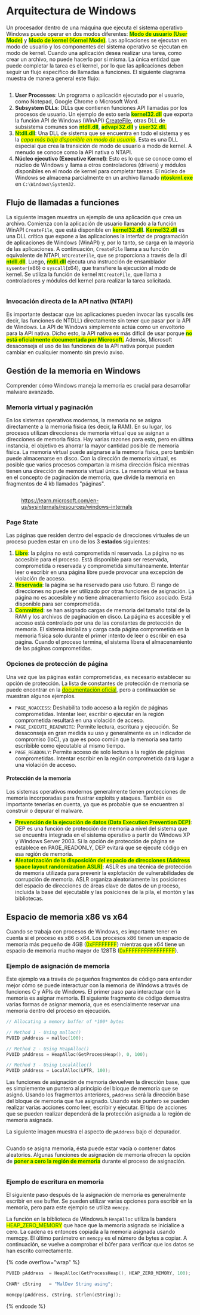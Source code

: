 # Arquitectura de Windows

Un procesador dentro de una máquina que ejecuta el sistema operativo Windows puede operar en dos modos diferentes: <mark style="color:green;">**Modo de usuario (User Mode)**</mark> y <mark style="color:green;">**Modo de kernel (Kernel Mode)**</mark>. Las aplicaciones se ejecutan en modo de usuario y los componentes del sistema operativo se ejecutan en modo de kernel. Cuando una aplicación desea realizar una tarea, como crear un archivo, no puede hacerlo por sí misma. La única entidad que puede completar la tarea es el kernel, por lo que las aplicaciones deben seguir un flujo específico de llamadas a funciones. El siguiente diagrama muestra de manera general este flujo:

<figure><img src="../../.gitbook/assets/image (1) (4).png" alt=""><figcaption></figcaption></figure>

1. **User Processes**: Un programa o aplicación ejecutado por el usuario, como Notepad, Google Chrome o Microsoft Word.
2. **Subsystem DLLs**: DLLs que contienen funciones API llamadas por los procesos de usuario. Un ejemplo de esto sería <mark style="color:green;">**kernel32.dll**</mark> que exporta la función API de Windows (WinAPI) [CreateFile](https://learn.microsoft.com/en-us/windows/win32/api/fileapi/nf-fileapi-createfilea), otras DLL de subsistema comunes son <mark style="color:green;">**ntdll.dll**</mark>, <mark style="color:green;">**advapi32.dll**</mark> y <mark style="color:green;">**user32.dll.**</mark>
3. <mark style="color:green;">**Ntdll.dll**</mark>: Una DLL de sistema que se encuentra en todo el sistema y es la _<mark style="color:green;">capa más baja disponible en modo de usuario</mark>_. Esta es una DLL especial que crea la transición de modo de usuario a modo de kernel. A menudo se conoce como la API nativa o NTAPI.
4. **Núcleo ejecutivo (Executive Kernel)**: Esto es lo que se conoce como el núcleo de Windows y llama a otros controladores (drivers) y módulos disponibles en el modo de kernel para completar tareas. El núcleo de Windows se almacena parcialmente en un archivo llamado <mark style="color:green;">**ntoskrnl.exe**</mark> en `C:\Windows\System32.`

## Flujo de llamadas a funciones

La siguiente imagen muestra un ejemplo de una aplicación que crea un archivo. Comienza con la aplicación de usuario llamando a la función WinAPI `CreateFile`, que está disponible en <mark style="color:green;">**kernel32.dll**</mark>. <mark style="color:green;">**Kernel32.dll**</mark> es una DLL crítica que expone a las aplicaciones la interfaz de programación de aplicaciones de Windows (WinAPI) y, por lo tanto, se carga en la mayoría de las aplicaciones. A continuación, `CreateFile` llama a su función equivalente de NTAPI, `NtCreateFile`, que se proporciona a través de la dll <mark style="color:green;">**ntdll.dll**</mark>. Luego, <mark style="color:green;">**ntdll.dll**</mark> ejecuta una instrucción de ensamblador `sysenter`(x86) o `syscall`(x64), que transfiere la ejecución al modo de kernel. Se utiliza la función de kernel `NtCreateFile`, que llama a controladores y módulos del kernel para realizar la tarea solicitada.

<figure><img src="../../.gitbook/assets/image (17).png" alt=""><figcaption></figcaption></figure>

### Invocación directa de la API nativa (NTAPI)

Es importante destacar que las aplicaciones pueden invocar las syscalls (es decir, las funciones de NTDLL) directamente sin tener que pasar por la API de Windows. La API de Windows simplemente actúa como un envoltorio para la API nativa. Dicho esto, la API nativa es más difícil de usar porque <mark style="color:green;">**no está oficialmente documentada por Microsoft.**</mark> Además, Microsoft desaconseja el uso de las funciones de la API nativa porque pueden cambiar en cualquier momento sin previo aviso.

## Gestión de la memoria en Windows

Comprender cómo Windows maneja la memoria es crucial para desarrollar malware avanzado.

### Memoria virtual y paginación

En los sistemas operativos modernos, la memoria no se asigna directamente a la memoria física (es decir, la RAM). En su lugar, los procesos utilizan direcciones de memoria virtual que se asignan a direcciones de memoria física. Hay varias razones para esto, pero en última instancia, el objetivo es ahorrar la mayor cantidad posible de memoria física. La memoria virtual puede asignarse a la memoria física, pero también puede almacenarse en disco. Con la dirección de memoria virtual, es posible que varios procesos compartan la misma dirección física mientras tienen una dirección de memoria virtual única. La memoria virtual se basa en el concepto de paginación de memoria, que divide la memoria en fragmentos de 4 kb llamados "páginas".

<figure><img src="../../.gitbook/assets/image (11) (5).png" alt=""><figcaption><p><a href="https://learn.microsoft.com/en-us/sysinternals/resources/windows-internals">https://learn.microsoft.com/en-us/sysinternals/resources/windows-internals</a></p></figcaption></figure>

### Page State

Las páginas que residen dentro del espacio de direcciones virtuales de un proceso pueden estar en uno de los 3 **estados** siguientes:

1. <mark style="color:green;">**Libre**</mark>: la página no está comprometida ni reservada. La página no es accesible para el proceso. Está disponible para ser reservada, comprometida o reservada y comprometida simultáneamente. Intentar leer o escribir en una página libre puede provocar una excepción de violación de acceso.
2. <mark style="color:green;">**Reservada**</mark>: la página se ha reservado para uso futuro. El rango de direcciones no puede ser utilizado por otras funciones de asignación. La página no es accesible y no tiene almacenamiento físico asociado. Está disponible para ser comprometida.
3. <mark style="color:green;">**Committed**</mark>: se han asignado cargas de memoria del tamaño total de la RAM y los archivos de paginación en disco. La página es accesible y el acceso está controlado por una de las constantes de protección de memoria. El sistema inicializa y carga cada página comprometida en la memoria física solo durante el primer intento de leer o escribir en esa página. Cuando el proceso termina, el sistema libera el almacenamiento de las páginas comprometidas.

### Opciones de protección de página

Una vez que las páginas están comprometidas, es necesario establecer su opción de protección. La lista de constantes de protección de memoria se puede encontrar en la [<mark style="color:green;">documentación oficial</mark>](https://learn.microsoft.com/en-us/windows/win32/memory/memory-protection-constants), pero a continuación se muestran algunos ejemplos.

* `PAGE_NOACCESS`: Deshabilita todo acceso a la región de páginas comprometidas. Intentar leer, escribir o ejecutar en la región comprometida resultará en una violación de acceso.
* `PAGE_EXECUTE_READWRITE`: Permite lectura, escritura y ejecución. Se desaconseja en gran medida su uso y generalmente es un indicador de compromiso (IoC), ya que es poco común que la memoria sea tanto escribible como ejecutable al mismo tiempo.
* `PAGE_READONLY`: Permite acceso de solo lectura a la región de páginas comprometidas. Intentar escribir en la región comprometida dará lugar a una violación de acceso.

#### Protección de la memoria

Los sistemas operativos modernos generalmente tienen protecciones de memoria incorporadas para frustrar exploits y ataques. También es importante tenerlas en cuenta, ya que es probable que se encuentren al construir o depurar el malware.

* <mark style="color:green;">**Prevención de la ejecución de datos (Data Execution Prevention DEP)**</mark>: DEP es una función de protección de memoria a nivel del sistema que se encuentra integrada en el sistema operativo a partir de Windows XP y Windows Server 2003. Si la opción de protección de página se establece en PAGE\_READONLY, DEP evitará que se ejecute código en esa región de memoria.
* <mark style="color:green;">**Aleatorización de la disposición del espacio de direcciones (Address space layout randomization ASLR)**</mark>: ASLR es una técnica de protección de memoria utilizada para prevenir la explotación de vulnerabilidades de corrupción de memoria. ASLR organiza aleatoriamente las posiciones del espacio de direcciones de áreas clave de datos de un proceso, incluida la base del ejecutable y las posiciones de la pila, el montón y las bibliotecas.

## Espacio de memoria x86 vs x64

Cuando se trabaja con procesos de Windows, es importante tener en cuenta si el proceso es x86 o x64. Los procesos x86 tienen un espacio de memoria más pequeño de 4GB (<mark style="color:green;">0xFFFFFFFF</mark>) mientras que x64 tiene un espacio de memoria mucho mayor de 128TB (<mark style="color:green;">0xFFFFFFFFFFFFFFFF</mark>).

### Ejemplo de asignación de memoria

Este ejemplo va a través de pequeños fragmentos de código para entender mejor cómo se puede interactuar con la memoria de Windows a través de funciones C y APIs de Windows. El primer paso para interactuar con la memoria es asignar memoria. El siguiente fragmento de código demuestra varias formas de asignar memoria, que es esencialmente reservar una memoria dentro del proceso en ejecución.

```c
// Allocating a memory buffer of *100* bytes

// Method 1 - Using malloc()
PVOID pAddress = malloc(100);

// Method 2 - Using HeapAlloc()
PVOID pAddress = HeapAlloc(GetProcessHeap(), 0, 100);

// Method 3 - Using LocalAlloc()
PVOID pAddress = LocalAlloc(LPTR, 100);
```

Las funciones de asignación de memoria devuelven la dirección base, que es simplemente un puntero al principio del bloque de memoria que se asignó. Usando los fragmentos anteriores, `pAddress` será la dirección base del bloque de memoria que fue asignado. Usando este puntero se pueden realizar varias acciones como leer, escribir y ejecutar. El tipo de acciones que se pueden realizar dependerá de la protección asignada a la región de memoria asignada.

La siguiente imagen muestra el aspecto de `pAddress` bajo el depurador.

<figure><img src="../../.gitbook/assets/image (13) (1).png" alt=""><figcaption></figcaption></figure>

Cuando se asigna memoria, ésta puede estar vacía o contener datos aleatorios. Algunas funciones de asignación de memoria ofrecen la opción de <mark style="color:green;">**poner a cero la región de memoria**</mark> durante el proceso de asignación.

<figure><img src="../../.gitbook/assets/image (12) (3).png" alt=""><figcaption></figcaption></figure>



### Ejemplo de escritura en memoria

El siguiente paso después de la asignación de memoria es generalmente escribir en ese buffer. Se pueden utilizar varias opciones para escribir en la memoria, pero para este ejemplo se utiliza `memcpy`.

La función en la biblioteca de Windows.h `HeapAlloc`  utiliza la bandera <mark style="color:green;">HEAP\_ZERO\_MEMORY</mark> que hace que la memoria asignada se inicialice a cero. La cadena es entonces copiada a la memoria asignada usando memcpy. El último parámetro en `memcpy` es el número de bytes a copiar. A continuación, se vuelve a comprobar el búfer para verificar que los datos se han escrito correctamente.

{% code overflow="wrap" %}
```c
PVOID pAddress	= HeapAlloc(GetProcessHeap(), HEAP_ZERO_MEMORY, 100);

CHAR* cString	= "MalDev String asing";

memcpy(pAddress, cString, strlen(cString));
```
{% endcode %}

<figure><img src="../../.gitbook/assets/image (7).png" alt=""><figcaption></figcaption></figure>

